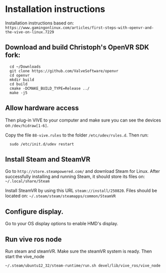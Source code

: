 # Installation instructions

Installation instructions based on: `https://www.gamingonlinux.com/articles/first-steps-with-openvr-and-the-vive-on-linux.7229`


## Download and build Christoph's OpenVR SDK fork:

      cd ~/Downloads
      git clone https://github.com/ValveSoftware/openvr
      cd openvr
      mkdir build
      cd build
      cmake -DCMAKE_BUILD_TYPE=Release ../
      make -j5

## Allow hardware access
Then plug-in VIVE to your computer and make sure you can see the devices on `/dev/hidraw[1-6]`.

Copy the file `88-vive.rules` to the folder `/etc/udev/rules.d`. Then run:

      sudo /etc/init.d/udev restart

## Install Steam and SteamVR

Go to `http://store.steampowered.com/` and download Steam for Linux.
After successfully installing and running Steam, it should store its files on: `~/.local/share/Steam`

Install SteamVR by using this URL `steam://install/250820`.
Files should be located on: `~/.steam/steam/steamapps/common/SteamVR`

## Configure display.

Go to your OS display options to enable HMD's display.

## Run vive ros node

Run steam and steamVR. Make sure the steamVR system is ready. Then start the vive_node

    ~/.steam/ubuntu12_32/steam-runtime/run.sh devel/lib/vive_ros/vive_node


